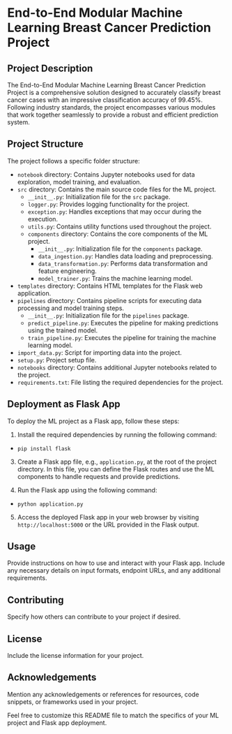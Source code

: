 #  End-to-End Modular Machine Learning Breast Cancer Prediction Project

## Project Description

The End-to-End Modular Machine Learning Breast Cancer Prediction Project is a comprehensive solution designed to accurately classify breast cancer cases with an impressive classification accuracy of 99.45%. Following industry standards, the project encompasses various modules that work together seamlessly to provide a robust and efficient prediction system.

## Project Structure

The project follows a specific folder structure:

- `notebook` directory: Contains Jupyter notebooks used for data exploration, model training, and evaluation.
- `src` directory: Contains the main source code files for the ML project.
    - `__init__.py`: Initialization file for the `src` package.
    - `logger.py`: Provides logging functionality for the project.
    - `exception.py`: Handles exceptions that may occur during the execution.
    - `utils.py`: Contains utility functions used throughout the project.
    - `components` directory: Contains the core components of the ML project.
        - `__init__.py`: Initialization file for the `components` package.
        - `data_ingestion.py`: Handles data loading and preprocessing.
        - `data_transformation.py`: Performs data transformation and feature engineering.
        - `model_trainer.py`: Trains the machine learning model.
- `templates` directory: Contains HTML templates for the Flask web application.
- `pipelines` directory: Contains pipeline scripts for executing data processing and model training steps.
    - `__init__.py`: Initialization file for the `pipelines` package.
    - `predict_pipeline.py`: Executes the pipeline for making predictions using the trained model.
    - `train_pipeline.py`: Executes the pipeline for training the machine learning model.
- `import_data.py`: Script for importing data into the project.
- `setup.py`: Project setup file.
- `notebooks` directory: Contains additional Jupyter notebooks related to the project.
- `requirements.txt`: File listing the required dependencies for the project.

## Deployment as Flask App

To deploy the ML project as a Flask app, follow these steps:

1. Install the required dependencies by running the following command:
- `pip install flask`


3. Create a Flask app file, e.g., `application.py`, at the root of the project directory. In this file, you can define the Flask routes and use the ML components to handle requests and provide predictions.

4. Run the Flask app using the following command:
- `python application.py`


5. Access the deployed Flask app in your web browser by visiting `http://localhost:5000` or the URL provided in the Flask output.

## Usage

Provide instructions on how to use and interact with your Flask app. Include any necessary details on input formats, endpoint URLs, and any additional requirements.

## Contributing

Specify how others can contribute to your project if desired.

## License

Include the license information for your project.

## Acknowledgements

Mention any acknowledgements or references for resources, code snippets, or frameworks used in your project.

Feel free to customize this README file to match the specifics of your ML project and Flask app deployment.

